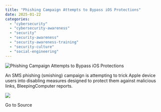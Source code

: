 ```yaml
---
title: "Phishing Campaign Attempts to Bypass iOS Protections"
date: 2025-01-22
categories: 
  - "cybersecurity"
  - "cybersecurity-awareness"
  - "security"
  - "security-awareness"
  - "security-awareness-training"
  - "security-culture"
  - "social-engineering"
---
```


![Phishing Campaign Attempts to Bypass iOS Protections](https://blog.knowbe4.com/hubfs/SMS%20Messaging%20Smishing%20Scam.jpg)

An SMS phishing (smishing) campaign is attempting to trick Apple device users into disabling measures designed to protect them against malicious links, BleepingComputer reports.

![](https://track.hubspot.com/__ptq.gif?a=241394&k=14&r=https%3A%2F%2Fblog.knowbe4.com%2Fphishing-campaign-attempts-to-bypass-ios-protections&bu=https%253A%252F%252Fblog.knowbe4.com&bvt=rss)

Go to Source
